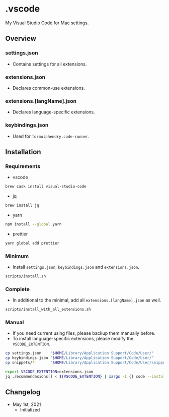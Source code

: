 # .vscode

My Visual Studio Code for Mac settings.

## Overview

### settings.json

- Contains settings for all extensions.

### extensions.json

- Declares common-use extensions.

### extensions.[langName].json

- Declares language-specific extensions.

### keybindings.json

- Used for `formulahendry.code-runner`.

## Installation

### Requirements

- vscode

```bash
brew cask install visual-studio-code
```

- jq

```bash
brew install jq
```

- yarn

```bash
npm install --global yarn
```

- prettier

```bash
yarn global add prettier
```

### Minimum

- Install `settings.json`, `keybindings.json` and `extensions.json`.

```bash
scripts/install.sh
```

### Complete

- In additional to the minimal, add all `extensions.[langName].json` as well.

```bash
scripts/install_with_all_extensions.sh
```

### Manual

- If you need current using files, please backup them manually before.
- To install language-specific extensions, please modify the `VSCODE_EXTENTION`.

```bash
cp settings.json    "$HOME/Library/Application Support/Code/User/"
cp keybindings.json "$HOME/Library/Application Support/Code/User/"
cp snippets/*       "$HOME/Library/Application Support/Code/User/snippets/"

export VSCODE_EXTENTION=extensions.json
jq .recommendasions[] < ${VSCODE_EXTENTION} | xargs -I {} code --install-extension {}
```

## Changelog

- May 1st, 2021
  - Initialized
